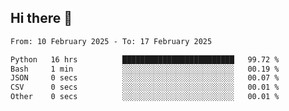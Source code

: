 ## Hi there 👋

<!--
**Bojupi/Bojupi** is a ✨ _special_ ✨ repository because its `README.md` (this file) appears on your GitHub profile.

Here are some ideas to get you started:

- 🔭 I’m currently working on ...
- 🌱 I’m currently learning ...
- 👯 I’m looking to collaborate on ...
- 🤔 I’m looking for help with ...
- 💬 Ask me about ...
- 📫 How to reach me: ...
- 😄 Pronouns: ...
- ⚡ Fun fact: ...
-->

<!--START_SECTION:waka-->

```txt
From: 10 February 2025 - To: 17 February 2025

Python   16 hrs          █████████████████████████   99.72 %
Bash     1 min           ░░░░░░░░░░░░░░░░░░░░░░░░░   00.19 %
JSON     0 secs          ░░░░░░░░░░░░░░░░░░░░░░░░░   00.07 %
CSV      0 secs          ░░░░░░░░░░░░░░░░░░░░░░░░░   00.01 %
Other    0 secs          ░░░░░░░░░░░░░░░░░░░░░░░░░   00.01 %
```

<!--END_SECTION:waka-->
